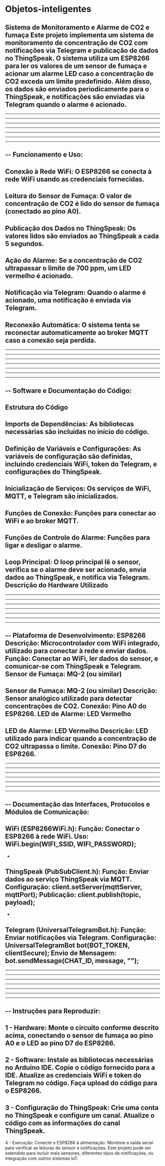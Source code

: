 # Objetos-inteligentes

Sistema de Monitoramento e Alarme de CO2 e fumaça
Este projeto implementa um sistema de monitoramento de concentração de CO2 com notificações via Telegram e publicação de dados no ThingSpeak. O sistema utiliza um ESP8266 para ler os valores de um sensor de fumaça e acionar um alarme LED caso a concentração de CO2 exceda um limite predefinido. Além disso, os dados são enviados periodicamente para o ThingSpeak, e notificações são enviadas via Telegram quando o alarme é acionado.
--
---
----
-----
-------------------------------------------------------------------------------------------------------------
-----
----
---
--
Funcionamento e Uso:
-
Conexão à Rede WiFi: O ESP8266 se conecta à rede WiFi usando as credenciais fornecidas.
-
Leitura do Sensor de Fumaça: O valor de concentração de CO2 é lido do sensor de fumaça (conectado ao pino A0).
-
Publicação dos Dados no ThingSpeak: Os valores lidos são enviados ao ThingSpeak a cada 5 segundos.
-
Ação do Alarme: Se a concentração de CO2 ultrapassar o limite de 700 ppm, um LED vermelho é acionado.
-
Notificação via Telegram: Quando o alarme é acionado, uma notificação é enviada via Telegram.
-
Reconexão Automática: O sistema tenta se reconectar automaticamente ao broker MQTT caso a conexão seja perdida.
--
---
----
-----
-------------------------------------------------------------------------------------------------------------
-----
----
---
--
Software e Documentação do Código:
-
Estrutura do Código
-
Imports de Dependências: As bibliotecas necessárias são incluídas no início do código.
-
Definição de Variáveis e Configurações: As variáveis de configuração são definidas, incluindo credenciais WiFi, token do Telegram, e configurações do ThingSpeak.
-
Inicialização de Serviços: Os serviços de WiFi, MQTT, e Telegram são inicializados.
-
Funções de Conexão: Funções para conectar ao WiFi e ao broker MQTT.
-
Funções de Controle do Alarme: Funções para ligar e desligar o alarme.
-
Loop Principal: O loop principal lê o sensor, verifica se o alarme deve ser acionado, envia dados ao ThingSpeak, e notifica via Telegram.
Descrição do Hardware Utilizado
--
---
----
-----
-------------------------------------------------------------------------------------------------------------
-----
----
---
--
Plataforma de Desenvolvimento: ESP8266
Descrição: Microcontrolador com WiFi integrado, utilizado para conectar à rede e enviar dados.
Função: Conectar ao WiFi, ler dados do sensor, e comunicar-se com ThingSpeak e Telegram.
Sensor de Fumaça: MQ-2 (ou similar)
-
Sensor de Fumaça: MQ-2 (ou similar)
Descrição: Sensor analógico utilizado para detectar concentrações de CO2.
Conexão: Pino A0 do ESP8266.
LED de Alarme: LED Vermelho
-
LED de Alarme: LED Vermelho
Descrição: LED utilizado para indicar quando a concentração de CO2 ultrapassa o limite.
Conexão: Pino D7 do ESP8266.
--
---
----
-----
-------------------------------------------------------------------------------------------------------------
-----
----
---
--
Documentação das Interfaces, Protocolos e Módulos de Comunicação:
-
WiFi (ESP8266WiFi.h):
Função: Conectar o ESP8266 à rede WiFi.
Uso: WiFi.begin(WIFI_SSID, WIFI_PASSWORD);
-
-
ThingSpeak (PubSubClient.h):
Função: Enviar dados ao serviço ThingSpeak via MQTT.
Configuração: client.setServer(mqttServer, mqttPort);
Publicação: client.publish(topic, payload);
-
-
Telegram (UniversalTelegramBot.h):
Função: Enviar notificações via Telegram.
Configuração: UniversalTelegramBot bot(BOT_TOKEN, clientSecure);
Envio de Mensagem: bot.sendMessage(CHAT_ID, message, "");
--
---
----
-----
-------------------------------------------------------------------------------------------------------------
-----
----
---
--
Instruções para Reproduzir:
-
1 - Hardware:
Monte o circuito conforme descrito acima, conectando o sensor de fumaça ao pino A0 e o LED ao pino D7 do ESP8266.
-
2 - Software:
Instale as bibliotecas necessárias no Arduino IDE.
Copie o código fornecido para a IDE.
Atualize as credenciais WiFi e token do Telegram no código.
Faça upload do código para o ESP8266.
-
3 - Configuração do ThingSpeak:
Crie uma conta no ThingSpeak e configure um canal.
Atualize o código com as informações do canal ThingSpeak.
-
4 - Execução:
Conecte o ESP8266 à alimentação.
Monitore a saída serial para verificar as leituras do sensor e notificações.
Este projeto pode ser estendido para incluir mais sensores, diferentes tipos de notificações, ou integração com outros sistemas IoT.
